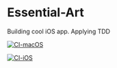 # Essential-Art
Building cool iOS app. Applying TDD

[![CI-macOS](https://github.com/constzz/Essential-Art/actions/workflows/CI-macOS.yml/badge.svg)](https://github.com/constzz/Essential-Art/actions/workflows/CI-macOS.yml)

[![CI-iOS](https://github.com/constzz/Essential-Art/actions/workflows/CI-iOS.yml/badge.svg)](https://github.com/constzz/Essential-Art/actions/workflows/CI-iOS.yml)

